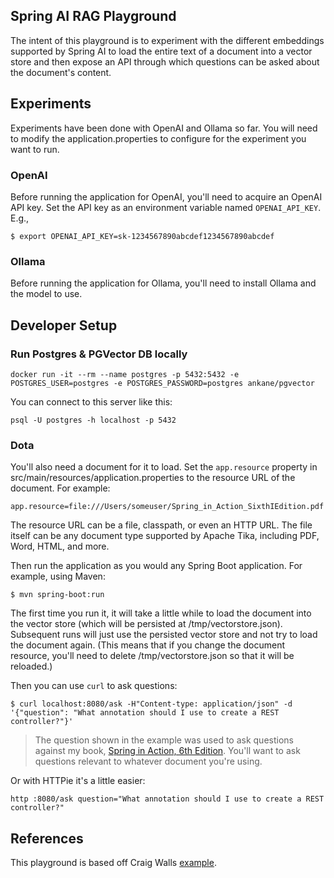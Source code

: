 Spring AI RAG Playground
---
The intent of this playground is to experiment with the different embeddings supported by Spring AI to load the entire text of a document into a vector store and 
then expose an API through which questions can be asked about the document's 
content.

## Experiments

Experiments have been done with OpenAI and Ollama so far. You will need to modify the application.properties to configure for the experiment you want to run.
                                                         
### OpenAI
Before running the application for OpenAI, you'll need to acquire an OpenAI API key.
Set the API key as an environment variable named `OPENAI_API_KEY`. E.g.,

```
$ export OPENAI_API_KEY=sk-1234567890abcdef1234567890abcdef
```

### Ollama
Before running the application for Ollama, you'll need to install Ollama and the model to use.

## Developer Setup

### Run Postgres & PGVector DB locally

```shell
docker run -it --rm --name postgres -p 5432:5432 -e POSTGRES_USER=postgres -e POSTGRES_PASSWORD=postgres ankane/pgvector
```

You can connect to this server like this:
```shell
psql -U postgres -h localhost -p 5432
```

### Dota
You'll also need a document for it to load. Set the `app.resource` property 
in src/main/resources/application.properties to the resource URL of the
document. For example:

```
app.resource=file:///Users/someuser/Spring_in_Action_SixthIEdition.pdf
```

The resource URL can be a file, classpath, or even an HTTP URL. The file
itself can be any document type supported by Apache Tika, including PDF,
Word, HTML, and more.

Then run the application as you would any Spring Boot application. For
example, using Maven:

```
$ mvn spring-boot:run
```

The first time you run it, it will take a little while to load the document into
the vector store (which will be persisted at /tmp/vectorstore.json). Subsequent
runs will just use the persisted vector store and not try to load the document again.
(This means that if you change the document resource, you'll need to delete
/tmp/vectorstore.json so that it will be reloaded.)

Then you can use `curl` to ask questions:

```
$ curl localhost:8080/ask -H"Content-type: application/json" -d '{"question": "What annotation should I use to create a REST controller?"}'
```

> The question shown in the example was used to ask questions against my book,
[Spring in Action, 6th Edition](https://www.manning.com/books/spring-in-action-sixth-edition?a_aid=habuma&a_bid=f205d999&chan=habuma). 
You'll want to ask questions relevant to whatever document you're using.

Or with HTTPie it's a little easier:

```
http :8080/ask question="What annotation should I use to create a REST controller?"
```

## References
This playground is based off Craig Walls [example](https://github.com/habuma/spring-ai-rag-example).